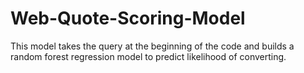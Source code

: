 # Web-Quote-Scoring-Model
This model takes the query at the beginning of the code and builds a random forest regression model to predict likelihood of converting.
